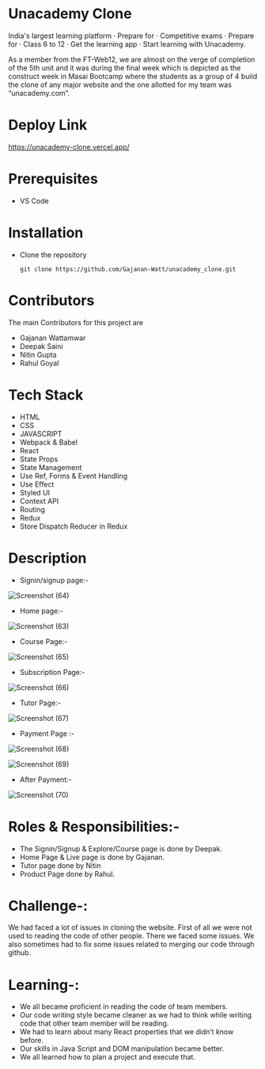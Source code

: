 # Unacademy Clone
India's largest learning platform · Prepare for · Competitive exams · Prepare for · Class 6 to 12 · Get the learning app · Start learning with Unacademy.

As a member from the FT-Web12, we are almost on the verge of completion of the 5th unit and it was during the final week which is depicted as the construct week in Masai Bootcamp where the students as a group of 4 build the clone of any major website and the one allotted for my team was “unacademy.com”.

# Deploy Link
https://unacademy-clone.vercel.app/

# Prerequisites 
* VS Code


# Installation 
* Clone the repository
    ``` 
    git clone https://github.com/Gajanan-Watt/unacademy_clone.git
    ```
# Contributors
The main Contributors for this project are

* Gajanan Wattamwar
* Deepak Saini
* Nitin Gupta
* Rahul Goyal

# Tech Stack
* HTML
* CSS
* JAVASCRIPT
* Webpack & Babel
* React 
* State Props
* State Management
* Use Ref, Forms & Event Handling
* Use Effect
* Styled UI
* Context API
* Routing
* Redux
* Store Dispatch Reducer in Redux


# Description
* Signin/signup page:-


![Screenshot (64)](https://user-images.githubusercontent.com/91531231/150668723-dba7bc2f-bcbf-4b5e-81f9-b2bdf52fbe88.png)

* Home page:-

![Screenshot (63)](https://user-images.githubusercontent.com/91531231/150668737-63e54f41-7d45-47cb-94af-5e6c5039fcd1.png)


* Course Page:-


![Screenshot (65)](https://user-images.githubusercontent.com/91531231/150668759-ffee0897-7878-45e9-9db2-1ea25650d148.png)

* Subscription Page:-


![Screenshot (66)](https://user-images.githubusercontent.com/91531231/150668776-3bd6e5c3-0a8b-4c78-ab3e-6a404c8149f3.png)


* Tutor Page:-

![Screenshot (67)](https://user-images.githubusercontent.com/91531231/150668788-df0b71e6-97ae-4924-8689-9a896901c0c5.png)
* Payment Page :-


![Screenshot (68)](https://user-images.githubusercontent.com/91531231/150668797-73e4580b-81bb-4e07-af87-8201e796e21a.png)

![Screenshot (69)](https://user-images.githubusercontent.com/91531231/150668805-457a42f5-707a-478b-a0ff-8dfb7d68bde5.png)


* After Payment:-


![Screenshot (70)](https://user-images.githubusercontent.com/91531231/150668826-fc7d770f-d3db-44ff-969b-0b0bdcb0caff.png)


# Roles & Responsibilities:-
* The Signin/Signup & Explore/Course page is done by Deepak.
* Home Page & Live page is done by Gajanan.
* Tutor page done by Nitin
* Product Page done by Rahul.


# Challenge-:
We had faced a lot of issues in cloning the website. First of all we were not used to reading the code of other people. There we faced some issues. We also sometimes had to fix some issues related to merging our code through github.

# Learning-:
* We all became proficient in reading the code of team members.
* Our code writing style became cleaner as we had to think while writing code that other team member will be reading.
* We had to learn about many React properties that we didn’t know before.
* Our skills in Java Script and DOM manipulation became better.
* We all learned how to plan a project and execute that.
